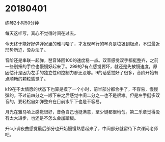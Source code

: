 # 20180401

练琴2小时50分钟

每天这样写，真心不觉得时间在过去。

今天终于能好好弹弹家里的雅马哈了，才发现琴行的琴真是垃圾到极点，不过最近形势所迫，没办法了。

音阶还是串联一起弹，琶音降回100的速度稳一点。双音感觉双手都挺整齐，之前一些别扭的手位也慢慢好起来了。299的7有点感觉要坏，就还是先放慢速度，原因估计是因为左手的独立性和控制力都还没够。9的话感觉好了很多，音阶开始有点顺畅的颗粒感觉了。

k19在不太情愿的状态下也算是摸了一个小时，前半部分都合手了，不容易，慢慢弹的。不过前四分之一顺下来之后感觉中间二分之一也不是很难。但是左手挺多双音的，要轻松自如弹整齐在目前水平下也是不容易。

月光在雅马哈上感觉很好，音色自己也挺满意，至少键都很均匀。第二乐章觉得没有太大进步，也还是不怎么会加踏板。

升c小调夜曲感觉最后部分也开始慢慢熟悉起来了，中间部分就留待下次课问老师吧。
